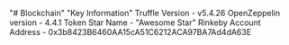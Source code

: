 "# Blockchain" 
"Key Information"
Truffle Version - v5.4.26
OpenZeppelin version - 4.4.1
Token Star Name - "Awesome Star"
Rinkeby Account Address - 0x3b8423B6460AA15cA51C6212ACA97BA7Ad4dA63E

